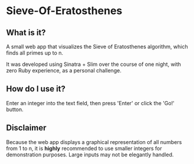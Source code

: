 # Sieve-Of-Eratosthenes

What is it?
-----
A small web app that visualizes the Sieve of Eratosthenes algorithm, which finds all primes up to n. 

It was developed using Sinatra + Slim over the course of one night, with zero Ruby experience, as a personal challenge.

How do I use it?
-----
Enter an integer into the text field, then press 'Enter' or click the 'Go!' button. 

Disclaimer
-----
Because the web app displays a graphical representation of all numbers from 1 to n, it is **highly** recommended to use smaller integers for demonstration purposes. Large inputs may not be elegantly handled.

